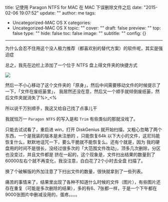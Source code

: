 title: 记使用 Paragon NTFS for MAC 在 MAC 下误删除文件之后
date: "2015-02-06 19:07:52"
update: ""
author: me
tags:
- Uncategorized-MAC OS X
categories:
- Uncategorized-MAC OS X
topic: ""
cover: ""
draft: false
preview: ""
top: false
type: ""
hide: false
toc: false
image: ""
subtitle: ""
config: {}


---



为什么会忍不住用这个没人极力推荐（都喜欢别的替代方案）的软件呢，其实是强迫症

总之，我先在边栏上添加了一个位于 NTFS 盘上得文件夹的快捷方式

![](http://ww1.sinaimg.cn/mw690/61268557gw1eozu5px6hxj204006oq36.jpg)

然后一不小心移动了这个文件夹的「原身」，然后中间需要移动文件的时候提示了一下，「文件在废纸篓里」，
我居然还没在意，然后又一个顺手就倾倒废纸篓，然后文件夹就消失了%>_<%

所以说千万别顺手，我这又给自己找了点事儿干

我就怕万一 `Paragon NTFS` 的写入是和 `Trim` 有些类似的那就没戏了。

只能去试试看了，重启进 win，打开 DiskGenius 就开始扫描，又粗心忽略了两个东西，一个是我装的版本是未注册的
，只能恢复64k 以下大小的文件，这尼玛能恢复什么，默默地诅咒一下，要么干脆就不能恢复么。还有个就是，因为
我的硬盘用的时间不是很长，没经过很多次的「大范围文件改动」，顶多几次删除，分区也没变过，并且文件都是
挤在一起的，这个现象是，文件扫出结果的数量到了60000左右个就不再变化，我没注意，白白花了2个小时去全盘
扫描了。

换了个破解版的外加注意了下扫出文件的数量，很快就拿到了一些列表。

痛苦的事情来了，结果里出现了各种不知道什么时候的文件（图片），有些图片还存在重复（可能是多次删除的结果），多的有6、7张都一样，于是一个下午都在9000张图片中删减没用的，蛋疼。。。。

